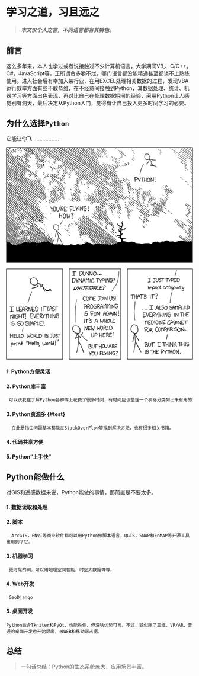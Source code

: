 # 学习之道，习且远之

> ##### 本文仅个人之言，不同语言都有其特色。

## 前言

这么多年来，本人也学过或者说接触过不少计算机语言，大学期间VB,、C/C++，C\#，JavaScript等，正所谓贪多嚼不烂，哪门语言都没能精通甚至都谈不上熟练使用。进入社会后有幸加入某行业，在用EXCEL处理相关数据的过程，发现VBA运行效率方面有些不敢恭维，在不经意间接触到Python，其数据处理、统计、机器学习等方面出色表现，再对比自己在处理数据期间的经验，采用Python让人感觉别有洞天，最后决定从Python入门，觉得有让自己投入更多时间学习的必要。

## 为什么选择`Python`

它能让你飞..................

![](/images/IMG1.jpg)

#### 1. Python方便灵活

#### 2. Python库丰富

```markdown
 可以说我在了解Python各种库上花费了很多时间，有时间应该整理一个表格分类列出来有用的工具包。至少在矢量数据方面，有GDAL，GeoPandas，Leafet，Rasterio，Fiona；在栅格数据方面，通用的图像处理有OpenCV， Scikit-Image，用于遥感图像的有Spectral-Python。更重要的是，如果想涉足机器学习，Python更有从较通用的Scikit-Learn到深度学习的Tensorflow、Keras等一大票工具包等着你。
```

#### 3. Python资源多 {#test}

```
  在此是指由问题基本都能在StackOverFlow等找到解决方法，也有很多相关书籍。
```

#### 4. 代码共享方便

#### 5. Python“上手快"

## Python能做什么

对GIS和遥感数据来说，Python能做的事情，那简直是不要太多。

#### 1. 数据读取和处理

#### 2. 脚本

```
  ArcGIS，ENVI等商业软件都可以用Python做脚本语言，QGIS，SNAP和EnMAP等开源工具也用到了它。
```

#### 3. 机器学习

```
 更时髦的词，可以用地理空间智能，时空大数据等等。
```

#### 4. Web开发

```
 GeoDjango
```

#### 5. 桌面开发

```
Python结合Tkniter和PyQt，也能胜任，但没啥优势可言。不过，貌似除了三维、VR/AR，普通的桌面开发也开始颓废，被WEB和移动端占据。
```

## 总结

> 一句话总结：Python的生态系统庞大，应用场景丰富。



